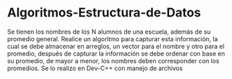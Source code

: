 # Algoritmos-Estructura-de-Datos
Se tienen los nombres de los N alumnos de una escuela, además de su
promedio general. Realice un algoritmo para capturar esta información, la
cual se debe almacenar en arreglos, un vector para el nombre y otro para
el promedio, después de capturar la información se debe ordenar con base
en su promedio, de mayor a menor, los nombres deben corresponder con
los promedios.
Se lo realizo en Dev-C++ con manejo de archivos
